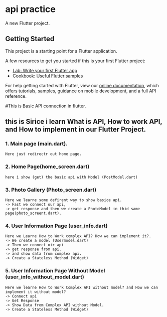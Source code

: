 # api practice

A new Flutter project.

## Getting Started

This project is a starting point for a Flutter application.

A few resources to get you started if this is your first Flutter project:

- [Lab: Write your first Flutter app](https://flutter.dev/docs/get-started/codelab)
- [Cookbook: Useful Flutter samples](https://flutter.dev/docs/cookbook)

For help getting started with Flutter, view our
[online documentation](https://flutter.dev/docs), which offers tutorials,
samples, guidance on mobile development, and a full API reference.

#This is Basic API connection in flutter. 
## this is Sirice i learn What is API,  How to work API, and How to implement in our Flutter Project.  

### 1. Main page (main.dart). 
    Here just redirectr out home page. 

### 2. Home Page(home_screen.dart)
    here i show (get) the basic api with Model (PostModel.dart) 

### 3. Photo Gallery (Photo_screen.dart)
    Here we learne some defirent way to show basice api. 
    -> Fast we connect our api, 
    -> get response and then we create a PhotoModel in thid same page(photo_screent.dart). 

### 4. User Information Page (user_info.dart)
    Here we Learne How to Work complex API? How we can implement it?. 
    -> We create a model (Usermodel.dart)
    -> Then we connect oir api
    -> get response from api. 
    -> and show data from complex api. 
    -> Create a Stateless Method (Widget)

### 5. User Information Page Without Model (user_info_without_model.dart)
    Here we learne How to Work Complex API without model? and How we can implement it without model? 
    -> Connect api
    -> Get Response 
    -> Show Data from Complex API without Model. 
    -> Create a Stateless Method (Widget)


